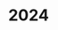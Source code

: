 ---
title: "2024"
collection: publications
permalink: /publication/2010-10-01-paper
excerpt: "<br/><img src='/images/2024-93.png' alt='www' width='300' height='150' style='float:left'>"
paperurl: ' '
citation: 'Xingjian Han, Yu Jiang, Weiming Wang, Guoxin Fang, Simeon Gill, Zhiqiang Zhang, Shengfa Wang, Jun Saito, Deepak Kumar, Zhongxuan Luo, Emily Whiting, and Charlie C.L. Wang. (2024). &quot;Motion-driven neural optimizer for prophylactic braces made by distributed microstructures.&quot; <i>ACM SIGGRAPH Asia 2024, December 3-6, 2024, Tokyo, Japan</i>, accepted, 2024. '
---